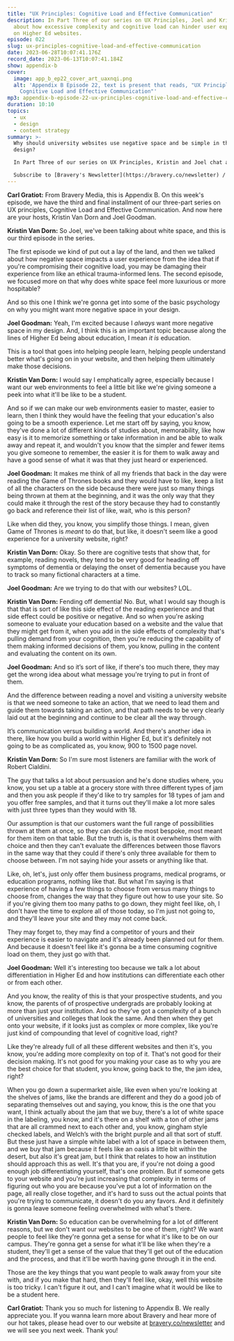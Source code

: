 ```yaml
---
title: "UX Principles: Cognitive Load and Effective Communication"
description: In Part Three of our series on UX Principles, Joel and Kristin chat
  about how excessive complexity and cognitive load can hinder user experience
  on Higher Ed websites.
episode: 022
slug: ux-principles-cognitive-load-and-effective-communication
date: 2023-06-28T10:07:41.176Z
record_date: 2023-06-13T10:07:41.184Z
show: appendix-b
cover:
  image: app_b_ep22_cover_art_uaxnqi.png
  alt: 'Appendix B Episode 22, text is present that reads, "UX Principles:
    Cognitive Load and Effective Communication"'
mp3: appendix-b-episode-22-ux-principles-cognitive-load-and-effective-communication.mp3
duration: 10:10
topics:
  - ux
  - design
  - content strategy
summary: >-
  Why should university websites use negative space and be simple in their
  design?

  In Part Three of our series on UX Principles, Kristin and Joel chat about how excessive complexity and cognitive load can make for a poor user experience. When a potential student can’t figure out how to navigate a university website, they might associate that frustration with the institution itself, and abandon their plans to enroll. 

  Subscribe to [Bravery's Newsletter](https://bravery.co/newsletter) / [Follow Kristin](https://www.linkedin.com/in/kristinvandorn/) / [Follow Joel](https://linkedin.com/in/joelgoodman) / [Follow Bravery on LinkedIn](https://www.linkedin.com/company/bravery-media/)
---
```

**Carl Gratiot:**
From Bravery Media, this is Appendix B. On this week's episode, we have the third and final installment of our three-part series on UX principles, Cognitive Load and Effective Communication. And now here are your hosts, Kristin Van Dorn and Joel Goodman.

**Kristin Van Dorn:**
So Joel, we've been talking about white space, and this is our third episode in the series.

The first episode we kind of put out a lay of the land, and then we talked about how negative space impacts a user experience from the idea that if you're compromising their cognitive load, you may be damaging their experience from like an ethical trauma-informed lens. The second episode, we focused more on that why does white space feel more luxurious or more hospitable?

And so this one I think we're gonna get into some of the basic psychology on why you might want more negative space in your design.

**Joel Goodman:**
Yeah, I'm excited because I *always* want more negative space in my design. And, I think this is an important topic because along the lines of Higher Ed being about education, I mean *it is* education.

This is a tool that goes into helping people learn, helping people understand better what's going on in your website, and then helping them ultimately make those decisions. 

**Kristin Van Dorn:**
I would say I emphatically agree, especially because I want our web environments to feel a little bit like we're giving someone a peek into what it'll be like to be a student.

And so if we can make our web environments easier to master, easier to learn, then I think they would have the feeling that your education's also going to be a smooth experience. Let me start off by saying, you know, they've done a lot of different kinds of studies about, memorability, like how easy is it to memorize something or take information in and be able to walk away and repeat it, and wouldn't you know that the simpler and fewer items you give someone to remember, the easier it is for them to walk away and have a good sense of what it was that they just heard or experienced.

**Joel Goodman:**
It makes me think of all my friends that back in the day were reading the Game of Thrones books and they would have to like, keep a list of all the characters on the side because there were just so many things being thrown at them at the beginning, and it was the only way that they could make it through the rest of the story because they had to constantly go back and reference their list of like, wait, who is this person?

Like when did they, you know, you simplify those things. I mean, given Game of Thrones is *meant* to do that, but like, it doesn't seem like a good experience for a university website, right?

**Kristin Van Dorn:**
Okay. So there are cognitive tests that show that, for example, reading novels, they tend to be very good for heading off symptoms of dementia or delaying the onset of dementia because you have to track so many fictional characters at a time.

**Joel Goodman:**
Are we trying to do that with our websites? LOL.

**Kristin Van Dorn:**
Fending off dementia! No. But, what I would say though is that that is sort of like this side effect of the reading experience and that side effect could be positive or negative. And so when you're asking someone to evaluate your education based on a website and the value that they might get from it, when you add in the side effects of complexity that's pulling demand from your cognition, then you're reducing the capability of them making informed decisions of them, you know, pulling in the content and evaluating the content on its own.

**Joel Goodman:**
And so it’s sort of like, if there's too much there, they may get the wrong idea about what message you're trying to put in front of them.

And the difference between reading a novel and visiting a university website is that we need someone to take an action, that we need to lead them and guide them towards taking an action, and that path needs to be very clearly laid out at the beginning and continue to be clear all the way through.

It’s communication versus building a world. And there's another idea in there, like how you build a world within Higher Ed, but it's definitely not going to be as complicated as, you know, 900 to 1500 page novel. 

**Kristin Van Dorn:**
So I'm sure most listeners are familiar with the work of Robert Cialdini.

The guy that talks a lot about persuasion and he's done studies where, you know, you set up a table at a grocery store with three different types of jam and then you ask people if they'd like to try samples for 18 types of jam and you offer free samples, and that it turns out they'll make a lot more sales with just three types than they would with 18.

Our assumption is that our customers want the full range of possibilities thrown at them at once, so they can decide the most bespoke, most meant for them item on that table. But the truth is, is that it overwhelms them with choice and then they can't evaluate the differences between those flavors in the same way that they could if there's only three available for them to choose between. I'm not saying hide your assets or anything like that.

Like, oh, let's, just only offer them business programs, medical programs, or education programs, nothing like that. But what I'm saying is that experience of having a few things to choose from versus many things to choose from, changes the way that they figure out how to use your site. So if you're giving them too many paths to go down, they might feel like, oh, I don't have the time to explore all of those today, so I'm just not going to, and they'll leave your site and they may not come back.

They may forget to, they may find a competitor of yours and their experience is easier to navigate and it's already been planned out for them. And because it doesn't feel like it's gonna be a time consuming cognitive load on them, they just go with that.

**Joel Goodman:**
Well it's interesting too because we talk a lot about differentiation in Higher Ed and how institutions can differentiate each other or from each other.

And you know, the reality of this is that your prospective students, and you know, the parents of of prospective undergrads are probably looking at more than just your institution. And so they've got a complexity of a bunch of universities and colleges that look the same. And then when they get onto your website, if it looks just as complex or more complex, like you're just kind of compounding that level of cognitive load, right?

Like they're already full of all these different websites and then it's, you know, you're adding more complexity on top of it. That's not good for their decision making. It's not good for you making your case as to why you are the best choice for that student, you know, going back to the, the jam idea, right?

When you go down a supermarket aisle, like even when you're looking at the shelves of jams, like the brands are different and they do a good job of separating themselves out and saying, you know, this is the one that you want, I think actually about the jam that we buy, there's a lot of white space in the labeling, you know, and it's there on a shelf with a ton of other jams that are all crammed next to each other and, you know, gingham style checked labels, and Welch’s with the bright purple and all that sort of stuff. But these just have a simple white label with a lot of space in between them, and we buy that jam because it feels like an oasis a little bit within the desert, but also it's great jam, but I think that relates to how an institution should approach this as well. It's that you are, if you're not doing a good enough job differentiating yourself, that's one problem. But if someone gets to your website and you're just increasing that complexity in terms of figuring out who you are because you've put a lot of information on the page, all really close together, and it's hard to suss out the actual points that you're trying to communicate, it doesn't do you any favors. And it definitely is gonna leave someone feeling overwhelmed with what's there.

**Kristin Van Dorn:**
So education can be overwhelming for a lot of different reasons, but we don't want our websites to be one of them, right? We want people to feel like they're gonna get a sense for what it's like to be on our campus. They're gonna get a sense for what it'll be like when they're a student, they'll get a sense of the value that they'll get out of the education and the process, and that it'll be worth having gone through it in the end.

Those are the key things that you want people to walk away from your site with, and if you make that hard, then they'll feel like, okay, well this website is too tricky. I can't figure it out, and I can't imagine what it would be like to be a student here.

**Carl Gratiot:**
Thank you so much for listening to Appendix B. We really appreciate you. If you wanna learn more about Bravery and hear more of our hot takes, please head over to our website at [bravery.co/newsletter](https://bravery.co/newsletter) and we will see you next week. Thank you!